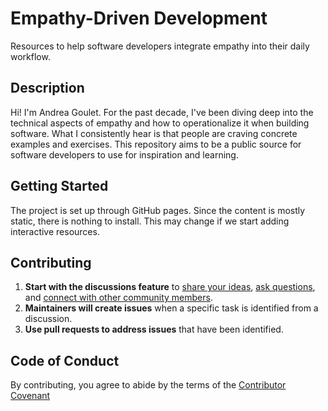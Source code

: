 # Empathy-Driven Development
Resources to help software developers integrate empathy into their daily workflow. 

## Description
Hi! I'm Andrea Goulet. For the past decade, I've been diving deep into the technical aspects of empathy and how to operationalize it when building software. What I consistently hear is that people are craving concrete examples and exercises. This repository aims to be a public source for software developers to use for inspiration and learning.

## Getting Started
The project is set up through GitHub pages. Since the content is mostly static, there is nothing to install. This may change if we start adding interactive resources.

## Contributing
1. **Start with the discussions feature** to [share your ideas](https://github.com/andreagoulet/empathy-driven-development/discussions/categories/ideas), [ask questions](https://github.com/andreagoulet/empathy-driven-development/discussions/categories/q-a), and [connect with other community members](https://github.com/andreagoulet/empathy-driven-development/discussions/categories/general). 
2. **Maintainers will create issues** when a specific task is identified from a discussion.
3. **Use pull requests to address issues** that have been identified.

## Code of Conduct
By contributing, you agree to abide by the terms of the [Contributor Covenant](https://www.contributor-covenant.org/version/2/1/code_of_conduct/)

